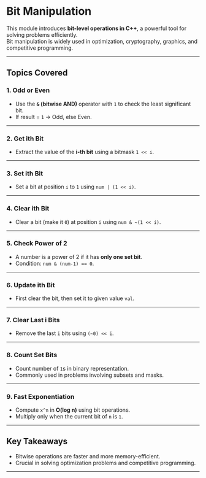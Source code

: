 # Bit Manipulation

This module introduces **bit-level operations in C++**, a powerful tool for solving problems efficiently.  
Bit manipulation is widely used in optimization, cryptography, graphics, and competitive programming.

---

## Topics Covered

### 1. Odd or Even
- Use the **`&` (bitwise AND)** operator with `1` to check the least significant bit.
- If result = `1` → Odd, else Even.

---

### 2. Get ith Bit
- Extract the value of the **i-th bit** using a bitmask `1 << i`.

---

### 3. Set ith Bit
- Set a bit at position `i` to `1` using `num | (1 << i)`.

---

### 4. Clear ith Bit
- Clear a bit (make it `0`) at position `i` using `num & ~(1 << i)`.

---

### 5. Check Power of 2
- A number is a power of 2 if it has **only one set bit**.
- Condition: `num & (num-1) == 0`.

---

### 6. Update ith Bit
- First clear the bit, then set it to given value `val`.

---

### 7. Clear Last i Bits
- Remove the last `i` bits using `(~0) << i`.

---

### 8. Count Set Bits
- Count number of `1`s in binary representation.
- Commonly used in problems involving subsets and masks.

---

### 9. Fast Exponentiation
- Compute `x^n` in **O(log n)** using bit operations.
- Multiply only when the current bit of `n` is `1`.

---

## Key Takeaways
- Bitwise operations are faster and more memory-efficient.
- Crucial in solving optimization problems and competitive programming.

---
